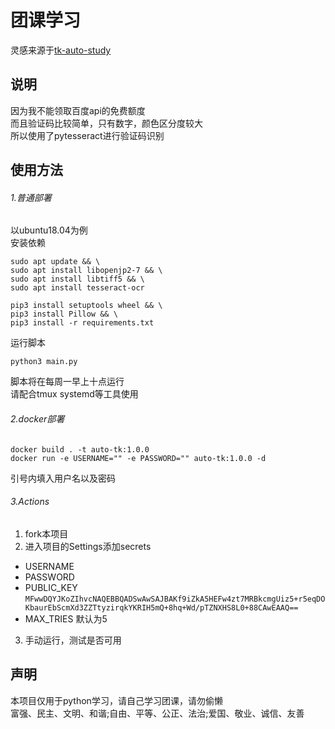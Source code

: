 # 团课学习
灵感来源于[tk-auto-study](https://github.com/838239178/tk-auto-study)
## 说明
因为我不能领取百度api的免费额度  
而且验证码比较简单，只有数字，颜色区分度较大  
所以使用了pytesseract进行验证码识别
## 使用方法
###### 1.普通部署
以ubuntu18.04为例  
安装依赖
```
sudo apt update && \
sudo apt install libopenjp2-7 && \
sudo apt install libtiff5 && \
sudo apt install tesseract-ocr
```
```
pip3 install setuptools wheel && \
pip3 install Pillow && \
pip3 install -r requirements.txt
```
运行脚本
```
python3 main.py
```
脚本将在每周一早上十点运行  
请配合tmux systemd等工具使用
###### 2.docker部署
```
docker build . -t auto-tk:1.0.0
docker run -e USERNAME="" -e PASSWORD="" auto-tk:1.0.0 -d
```
引号内填入用户名以及密码
###### 3.Actions
1. fork本项目
2. 进入项目的Settings添加secrets
- USERNAME
- PASSWORD
- PUBLIC_KEY
```MFwwDQYJKoZIhvcNAQEBBQADSwAwSAJBAKf9iZkA5HEFw4zt7MRBkcmgUiz5+r5eqDOKbaurEbScmXd3ZZTtyzirqkYKRIH5mQ+8hq+Wd/pTZNXHS8L0+88CAwEAAQ==```
- MAX_TRIES 默认为5
3. 手动运行，测试是否可用

## 声明
本项目仅用于python学习，请自己学习团课，请勿偷懒  
富强、民主、文明、和谐;自由、平等、公正、法治;爱国、敬业、诚信、友善